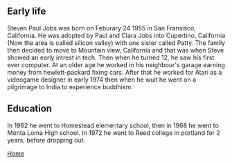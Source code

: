 ## Early life
Steven Paul Jobs was born on Feburary 24 1955 in San Fransisco, California. He was adopted by Paul and Clara Jobs into Cupertino, California (Now the area is called silicon valley) with one sister called Patty. The family then decided to move to Mountain view, California and that was when Steve showed an early intrest in tech. Then when he turned 12, he saw his first ever computer. At an older age he worked in his neighbour's garage earning money from hewlett-packard fixing cars. After that he worked for Atari as a videogame designer in early 1974 then when he wuit he went on a pilgrimage to India to experience buddhism.
## Education
In 1962 he went to Homestead elementary school, then in 1968 he went to Monta Loma High school. In 1972 he went to Reed college in portland for 2 years, before dropping out.

[Home](index.md)
